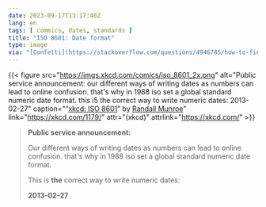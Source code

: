 ```yaml
---
date: 2023-09-17T13:17:40Z
lang: en
tags: [ commics, dates, standards ]
title: "ISO 8601: Date format"
type: image
via: "[Confetti](https://stackoverflow.com/questions/4946785/how-to-find-the-difference-in-days-between-two-dates#comment101469027_6948865)"
---
```


{{< figure src="https://imgs.xkcd.com/comics/iso_8601_2x.png" alt="Public service announcement: our different ways of writing dates as numbers can lead to online confusion. that's why in 1988 iso set a global standard numeric date format. this i5 the correct way to write numeric dates: 2013-02-27" caption="“[xkcd: ISO 8601](https://xkcd.com/1179/)” by [Randall Munroe](https://xkcd.com/about/)" link="https://xkcd.com/1179/" attr="(xkcd)" attrlink="https://xkcd.com/" >}}

> **Public service announcement:**
>
> Our different ways of writing dates as numbers
> can lead to online confusion. that's why in 1988
> iso set a global standard numeric date format.
>
> This is **the** correct way to write numeric dates:
>
> **2013-02-27**

